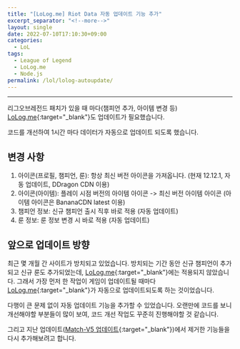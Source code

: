 ```yaml
---
title: "[LoLog.me] Riot Data 자동 업데이트 기능 추가"
excerpt_separator: "<!--more-->"
layout: single
date: 2022-07-10T17:10:30+09:00
categories:
  - LoL
tags:
  - League of Legend
  - LoLog.me
  - Node.js
permalink: /lol/lolog-autoupdate/
---
```

---

리그오브레전드 패치가 있을 때 마다(챔피언 추가, 아이템 변경 등) [LoLog.me](https://lolog.me/){:target="_blank"}도 업데이트가 필요했습니다.

코드를 개선하여 1시간 마다 데이터가 자동으로 업데이트 되도록 했습니다.

<!--more-->

## 변경 사항
1. 아이콘(프로필, 챔피언, 룬): 항상 최신 버전 아이콘을 가져옵니다. (현재 12.12.1, 자동 업데이트, DDragon CDN 이용)
2. 아이콘(아이템): 플레이 시점 버전의 아이템 아이콘 -> 최신 버전 아이템 아이콘 (아이템 아이콘은 BananaCDN latest 이용)
3. 챔피언 정보: 신규 챔피언 출시 직후 바로 적용 (자동 업데이트)
4. 룬 정보: 룬 정보 변경 시 바로 적용 (자동 업데이트)

## 앞으로 업데이트 방향
최근 몇 개월 간 사이트가 방치되고 있었습니다. 방치되는 기간 동안 신규 챔피언이 추가되고 신규 룬도 추가되었는데, [LoLog.me](https://lolog.me/){:target="_blank"}에는 적용되지 않았습니다.
그래서 가장 먼저 한 작업이 게임이 업데이트될 때마다 [LoLog.me](https://lolog.me/){:target="_blank"}가 자동으로 업데이트되도록 하는 것이었습니다.

다행이 큰 문제 없이 자동 업데이트 기능을 추가할 수 있었습니다. 오랜만에 코드를 보니 개선해야할 부분들이 많이 보여, 코드 개선 작업도 꾸준히 진행해야할 것 같습니다.

그리고 지난 업데이트([Match-V5 업데이트](/lol/lolog-matchv5/){:target="_blank"})에서 제거한 기능들을 다시 추가해보려고 합니다.

